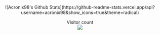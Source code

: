 <p align="center">
![Acronix98's Github Stats](https://github-readme-stats.vercel.app/api?username=acronix98&show_icons=true&theme=radical)
</p>

<p align="center"> 
  Visitor count<br>
  <img src="https://profile-counter.glitch.me/Acronix98/count.svg" />
</p>